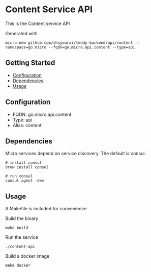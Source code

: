 # Content Service API

This is the Content service API

Generated with

```
micro new github.com/zhsyourai/teddy-backend/api/content --namespace=go.micro --fqdn=go.micro.api.content --type=api
```

## Getting Started

- [Configuration](#configuration)
- [Dependencies](#dependencies)
- [Usage](#usage)

## Configuration

- FQDN: go.micro.api.content
- Type: api
- Alias: content

## Dependencies

Micro services depend on service discovery. The default is consul.

```
# install consul
brew install consul

# run consul
consul agent -dev
```

## Usage

A Makefile is included for convenience

Build the binary

```
make build
```

Run the service
```
./content-api
```

Build a docker image
```
make docker
```